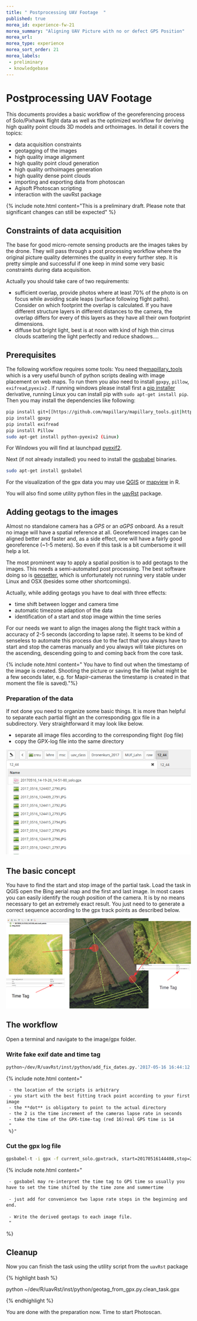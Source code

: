 ```yaml
---
title: " Postprocessing UAV Footage  "
published: true
morea_id: experience-fw-21
morea_summary: "Aligning UAV Picture with no or defect GPS Position"
morea_url: 
morea_type: experience
morea_sort_order: 21
morea_labels:
 - preliminary 
 - knowledgebase
---
```


# Postprocessing UAV Footage

This documents provides a basic workflow of the georeferencing process of Solo/Pixhawk flight data as well as the optimized workflow for deriving high quality point clouds 3D models and orthoimages. In detail it covers the topics:

  - data acquisition constraints 
  - geotagging of the images
  - high quality image alignment 
  - high quality point cloud generation
  - high quality orthoimages generation
  - high quality dense point clouds  
  - importing and exporting data from photoscan 
  - Agisoft Photoscan scripting
  - interaction with the uavRst package

{% include note.html content="This is a preliminary draft. Please note that significant changes can still be expected" %}
  


## Constraints of data acquisition 


The base for good micro-remote sensing products are the images takes by the drone. They will pass through a post processing workflow where the original picture quality determines the quality in every further step. It is pretty simple and successful if one keep in mind some very basic constraints during data acquisition.

Actually you should take care of two requirements:

* sufficient overlap, provide photos where at least 70% of the photo is on focus while avoiding scale leaps (surface following flight paths). Consider on which footprint the overlap is calculated. If you have different structure layers in different distances to the camera, the overlap differs for every of this layers as they have all their own footprint dimensions.
* diffuse but bright light, best is at noon with kind of high thin cirrus clouds scattering the light perfectly and reduce shadows....

## Prerequisites 


The following workflow requires some tools: You need the[mapillary_tools](https://github.com/mapillary/mapillary_tools) which is a very useful bunch of python scripts dealing with image placement on web maps. To run them you also need to install `gpxpy`, `pillow`, `exifread`,`pyexiv2` . If running windows please install first a [pip installer](https://sites.google.com/site/pydatalog/python/pip-for-windows) derivative, running Linux you can install pip with `sudo apt-get install pip`. Then you may install the dependencies like following:

```bash
pip install git+[[https://github.com/mapillary/mapillary_tools.git|https://github.com/mapillary/mapillary_tools.git]]
pip install gpxpy
pip install exifread
pip install Pillow
sudo apt-get install python-pyexiv2 (Linux)
```

For Windows you will find at launchpad [pyexif2](http://launchpad.net/pyexiv2/0.3.x/0.3.2/+download/pyexiv2-0.3.2-py27-amd64.exe).

Next (if not already installed) you need to install the [gpsbabel](https://www.gpsbabel.org) binaries.

```bash
sudo apt-get install gpsbabel
``` 

For the visualization of the gpx data you may use [QGIS](http://www.qgis.org/) or [mapview](https://cran.r-project.org/package=mapview|mapview) in R. 

You will also find some utility python files in the [uavRst](https://gisma.github.io/uavRst/) package.

## Adding geotags to the images 

Almost no standalone camera has a *GPS* or an *aGPS* onboard. As a result no image will have a spatial reference at all. Georeferenced images can be aligned better and faster and, as a side effect, one will have a fairly good georeference (~1-5 meters). So even if this task is a bit cumbersome it will help a lot. 

The most prominent way to apply a spatial position is to add  geotags to the images. This needs a semi-automated post processing. The best software doing so is [geosetter](http://www.geosetter.de/en/), which is unfortunately not running very stable under Linux and OSX (besides some other shortcomings). 

Actually, while adding geotags you have to deal with three  effects: 

  - time shift between logger and camera time
  - automatic timezone adaption of the data
  - identification of a start and stop image within the time series

For our needs we want to align the images along the flight track within a accuracy of 2-5 seconds (according to lapse rate). It seems to be kind of senseless to automate this process due to the fact that you always have to start and stop the cameras manually and you always will take pictures on the ascending, descending going to and coming back from the core task. 

{% include note.html content=" You have to find out when the timestamp of the image is created. Shooting the picture or  saving the file (what might be a few seconds later, e.g. for Mapir-cameras the timestamp is created in that moment the file is saved)."%}



### Preparation of the data 


If not done you need to organize some basic things. It is more than helpful to separate each partial flight an the corresponding gpx file in a subdirectory. Very straightforward it may look like below. 

  - separate all image files according to the corresponding flight (log file)
  - copy the GPX-log file into the same directory
  
![](workflow_image_0.png "Image source: C.Reudenbach")

## The basic concept 


You have to find the start and stop image of the partial task. Load the task in QGIS open the Bing aerial map and the first and last image. In most cases you can easily identify the rough position of the camera. It is by no means necessary to get an extremely exact result. You just need to to generate a correct sequence according to  the gpx track points as described below.

![](workflow_image_1.png "Image source: C.Reudenbach")


## The workflow 


Open a terminal and navigate to the image/gpx folder.

### Write fake exif date and time tag

```bash
python~/dev/R/uavRst/inst/python/add_fix_dates.py.'2017-05-16 16:44:12'**2**
``` 


{% include note.html content="  

     - the location of the scripts is arbitrary  
     - you start with the best fitting track point according to your first image
     - the **dot** is obligatory to point to the actual directory   
     - the 2 is the time increment of the cameras lapse rate in seconds  
     - take the time of the GPX-time-tag (red 16)real GPS time is 14
     "
     %}"



### Cut the gpx log file 

```bash
gpsbabel-t -i gpx -f current_solo.gpxtrack, start=20170516144408,stop=20170516144930-o gpx-F clean_task.gpx
```

{% include note.html content=" 

     - gpsbabel may re-interpret the time tag to GPS time so usually you have to set the time shifted by the time zone and summertime
     
     - just add for convenience two lapse rate steps in the beginning and end.
     
     - Write the derived geotags to each image file.
     " 
%}

## Cleanup

Now you can finish the task using the utility script from the `uavRst` package

{% highlight bash %}

python ~/dev/R/uavRst/inst/python/geotag_from_gpx.py.clean_task.gpx

{% endhighlight %}


You are done with the preparation now. Time to start Photoscan.

